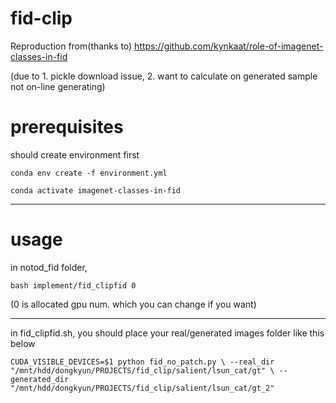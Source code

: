 # fid-clip

Reproduction from(thanks to) https://github.com/kynkaat/role-of-imagenet-classes-in-fid 

(due to 1. pickle download issue, 2. want to calculate on generated sample not on-line generating)

# prerequisites 

should create environment first

`
conda env create -f environment.yml
`

`
conda activate imagenet-classes-in-fid
`

---
# usage

in notod_fid folder, 

`
bash implement/fid_clipfid 0
`


(0 is allocated gpu num. which you can change if you want)

---

in fid_clipfid.sh, you should place your real/generated images folder like this below


`
CUDA_VISIBLE_DEVICES=$1 python fid_no_patch.py \
--real_dir "/mnt/hdd/dongkyun/PROJECTS/fid_clip/salient/lsun_cat/gt" \
--generated_dir "/mnt/hdd/dongkyun/PROJECTS/fid_clip/salient/lsun_cat/gt_2"
`

